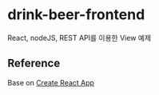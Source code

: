 # drink-beer-frontend
React, nodeJS, REST API를 이용한 View 예제

## Reference
Base on [Create React App](https://github.com/facebook/create-react-app)
